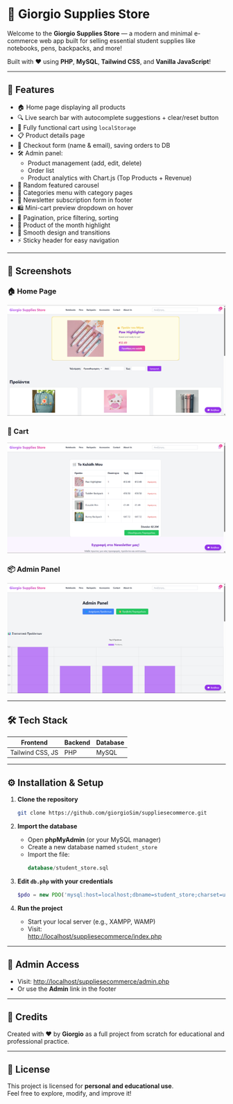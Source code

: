 # 🛒 Giorgio Supplies Store

Welcome to the **Giorgio Supplies Store** — a modern and minimal e-commerce web app built for selling essential student supplies like notebooks, pens, backpacks, and more!

Built with ❤️ using **PHP**, **MySQL**, **Tailwind CSS**, and **Vanilla JavaScript**!

---

## 🚀 Features

- 🏠 Home page displaying all products  
- 🔍 Live search bar with autocomplete suggestions + clear/reset button  
- 🛒 Fully functional cart using `localStorage`  
- 📋 Product details page  
- 🧾 Checkout form (name & email), saving orders to DB  
- 🛠️ Admin panel:  
  - Product management (add, edit, delete)  
  - Order list  
  - Product analytics with Chart.js (Top Products + Revenue)  
- 🎠 Random featured carousel  
- 📂 Categories menu with category pages  
- 📩 Newsletter subscription form in footer  
- 🛍️ Mini-cart preview dropdown on hover  
- 📄 Pagination, price filtering, sorting  
- 👑 Product of the month highlight  
- 🎨 Smooth design and transitions  
- ⚡ Sticky header for easy navigation  

---

## 📸 Screenshots

### 🏠 Home Page  
![Home Page](assets/home.png)

### 🛒 Cart  
![Cart Page](assets/cart.png)

### 📦 Admin Panel  
![Admin Panel](assets/admin.png)

---

## 🛠️ Tech Stack

| Frontend              | Backend | Database |
|-----------------------|---------|----------|
| Tailwind CSS, JS      | PHP     | MySQL    |

---

## ⚙️ Installation & Setup

1. **Clone the repository**
   ```bash
   git clone https://github.com/giorgioSim/suppliesecommerce.git
   ```

2. **Import the database**

   - Open **phpMyAdmin** (or your MySQL manager)  
   - Create a new database named `student_store`  
   - Import the file:
     ```sql
     database/student_store.sql
     ```

3. **Edit `db.php` with your credentials**
   ```php
   $pdo = new PDO('mysql:host=localhost;dbname=student_store;charset=utf8mb4', 'root', '');
   ```

4. **Run the project**

   - Start your local server (e.g., XAMPP, WAMP)  
   - Visit:  
     [http://localhost/suppliesecommerce/index.php](http://localhost/suppliesecommerce/index.php)

---

## 👤 Admin Access

- Visit: [http://localhost/suppliesecommerce/admin.php](http://localhost/suppliesecommerce/admin.php)  
- Or use the **Admin** link in the footer

---

## 🙌 Credits

Created with ❤️ by **Giorgio** as a full project from scratch for educational and professional practice.

---

## 📜 License

This project is licensed for **personal and educational use**.  
Feel free to explore, modify, and improve it!
